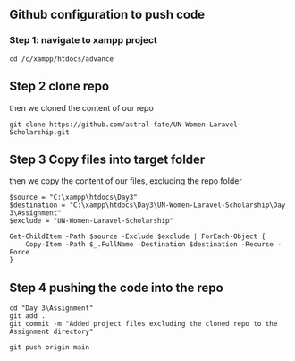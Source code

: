 
## Github configuration to push code 


### Step 1: navigate to xampp project

```
cd /c/xampp/htdocs/advance
```

## Step 2 clone repo

then we cloned the content of our repo
```
git clone https://github.com/astral-fate/UN-Women-Laravel-Scholarship.git

```

## Step 3 Copy files into target folder

then we copy the content of our files, excluding the repo folder

```
$source = "C:\xampp\htdocs\Day3"
$destination = "C:\xampp\htdocs\Day3\UN-Women-Laravel-Scholarship\Day 3\Assignment"
$exclude = "UN-Women-Laravel-Scholarship"

Get-ChildItem -Path $source -Exclude $exclude | ForEach-Object {
    Copy-Item -Path $_.FullName -Destination $destination -Recurse -Force
}

```
## Step 4 pushing the code into the repo

```
cd "Day 3\Assignment"
git add .
git commit -m "Added project files excluding the cloned repo to the Assignment directory"

git push origin main

```
